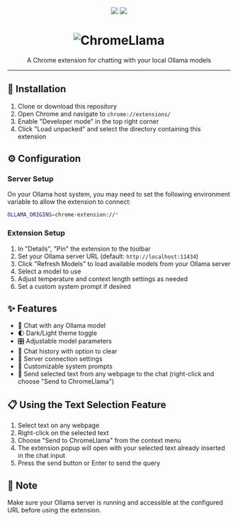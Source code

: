 <p align="center">
  <img src="https://img.shields.io/badge/Platform-Chrome-4285F4?style=for-the-badge&logo=google-chrome&logoColor=white">
  <img src="https://img.shields.io/badge/Type-Extension-green?style=for-the-badge">
</p>

<div align="center">

<h1>
  <picture>
    <source media="(prefers-color-scheme: dark)" srcset="https://readme-typing-svg.demolab.com?font=Fira+Code&weight=600&size=40&duration=3000&pause=1000&color=6495ED&center=true&vCenter=true&width=435&lines=ChromeLlama">
    <source media="(prefers-color-scheme: light)" srcset="https://readme-typing-svg.demolab.com?font=Fira+Code&weight=600&size=40&duration=3000&pause=1000&color=1E3A8A&center=true&vCenter=true&width=435&lines=ChromeLlama">
    <img alt="ChromeLlama" src="https://readme-typing-svg.demolab.com?font=Fira+Code&weight=600&size=40&duration=3000&pause=1000&color=1E3A8A&center=true&vCenter=true&width=435&lines=ChromeLlama">
  </picture>
</h1>

<p>A Chrome extension for chatting with your local Ollama models</p>

---
</div>

## 🚀 Installation

1. Clone or download this repository
2. Open Chrome and navigate to `chrome://extensions/`
3. Enable "Developer mode" in the top right corner
4. Click "Load unpacked" and select the directory containing this extension

## ⚙️ Configuration

### Server Setup

On your Ollama host system, you may need to set the following environment variable to allow the extension to connect:

```bash
OLLAMA_ORIGINS=chrome-extension://*
```

### Extension Setup

1. In "Details", "Pin" the extension to the toolbar
2. Set your Ollama server URL (default: `http://localhost:11434`)
3. Click "Refresh Models" to load available models from your Ollama server
4. Select a model to use
5. Adjust temperature and context length settings as needed
6. Set a custom system prompt if desired

## ✨ Features

- 🤖 Chat with any Ollama model
- 🌓 Dark/Light theme toggle
- 🎛️ Adjustable model parameters
- 💬 Chat history with option to clear
- 🔧 Server connection settings
- 🎯 Customizable system prompts
- 📝 Send selected text from any webpage to the chat (right-click and choose "Send to ChromeLlama")

## 📋 Using the Text Selection Feature

1. Select text on any webpage
2. Right-click on the selected text
3. Choose "Send to ChromeLlama" from the context menu
4. The extension popup will open with your selected text already inserted in the chat input
5. Press the send button or Enter to send the query

## 📝 Note

Make sure your Ollama server is running and accessible at the configured URL before using the extension.